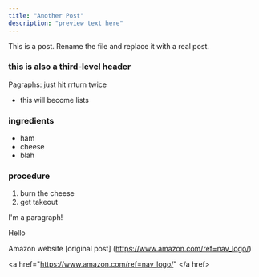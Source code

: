 ```yaml
---
title: "Another Post"
description: "preview text here"
---
```


This is a post. Rename the file and replace it with a real post.


### this is also a third-level header
Pagraphs: just hit rrturn twice

- this will become lists

### ingredients
- ham
- cheese
- blah

### procedure

1. burn the cheese
2. get takeout




I'm a paragraph!

Hello

Amazon website
[original post] (https://www.amazon.com/ref=nav_logo/)

<a href="https://www.amazon.com/ref=nav_logo/" </a href>
